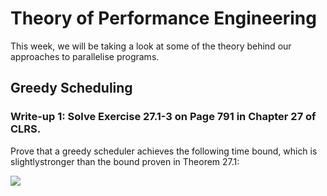 # Theory of Performance Engineering
This week, we will be taking a look at some of the theory behind our approaches to parallelise programs.

## Greedy Scheduling

### Write-up 1: Solve Exercise 27.1-3 on Page 791 in Chapter 27 of CLRS.
Prove that a greedy scheduler achieves the following time bound, which is slightlystronger than the bound proven in Theorem 27.1:

<img src="https://render.githubusercontent.com/render/math?math=T_p \leq \frac{T_1 - T_{\infty}}{P} + T_{\infty}">